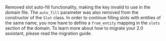 Removed slot auto-fill functionality, making the key invalid to use in the domain file.
The `auto_fill` parameter was also removed from the constructor of the `Slot` class.
In order to continue filling slots with entities of the same name, you now have to define a `from_entity` mapping in the `slots` section of the domain.
To learn more about how to migrate your 2.0 assistant, please read the migration guide.
